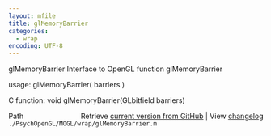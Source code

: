 ```yaml
---
layout: mfile
title: glMemoryBarrier
categories:
  - wrap
encoding: UTF-8
---
```


glMemoryBarrier  Interface to OpenGL function glMemoryBarrier

usage:  glMemoryBarrier( barriers )

C function:  void glMemoryBarrier(GLbitfield barriers)


<div class="code_header" style="text-align:right;">
  <span style="float:left;">Path&nbsp;&nbsp;</span> <span class="counter">Retrieve <a href=
  "https://raw.github.com/Psychtoolbox-3/Psychtoolbox-3/beta/./PsychOpenGL/MOGL/wrap/glMemoryBarrier.m">current version from GitHub</a> | View <a href=
  "https://github.com/Psychtoolbox-3/Psychtoolbox-3/commits/beta/./PsychOpenGL/MOGL/wrap/glMemoryBarrier.m">changelog</a></span>
</div>
<div class="code">
  <code>./PsychOpenGL/MOGL/wrap/glMemoryBarrier.m</code>
</div>
